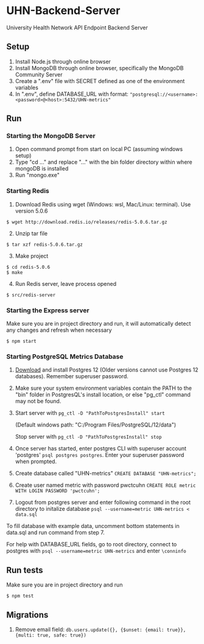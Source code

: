 # UHN-Backend-Server

University Health Network API Endpoint Backend Server

## Setup

1. Install Node.js through online browser
2. Install MongoDB through online browser, specifically the MongoDB Community Server
3. Create a ".env" file with SECRET defined as one of the environment variables
4. In ".env", define DATABASE_URL with format: `"postgresql://<username>:<password>@<host>:5432/UHN-metrics"`

## Run

### Starting the MongoDB Server

1. Open command prompt from start on local PC (assuming windows setup)
2. Type "cd ..." and replace "..." with the bin folder directory within where mongoDB is installed
3. Run "mongo.exe"

### Starting Redis

1. Download Redis using wget (Windows: wsl, Mac/Linux: terminal). Use version 5.0.6

```(bash)
$ wget http://download.redis.io/releases/redis-5.0.6.tar.gz
```

2. Unzip tar file

```(bash)
$ tar xzf redis-5.0.6.tar.gz
```

3. Make project

```(bash)
$ cd redis-5.0.6
$ make
```

4. Run Redis server, leave process opened

```(bash)
$ src/redis-server
```

### Starting the Express server

Make sure you are in project directory and run, it will automatically detect any changes and refresh when necessary

```(bash)
$ npm start
```

### Starting PostgreSQL Metrics Database
1. [Download](https://www.postgresql.org/download/) and install Postgres 12 (Older versions cannot use Postgres 12 databases). Remember superuser password.

2. Make sure your system environment variables contain the PATH to the "bin" folder in PostgresQL's install location, or else "pg_ctl" command may not be found.

3. Start server with `pg_ctl -D "PathToPostgresInstall" start` 

    (Default windows path: "C:/Program Files/PostgreSQL/12/data")

    Stop server with `pg_ctl -D "PathToPostgresInstall" stop`

4. Once server has started, enter postgres CLI with superuser account 'postgres' `psql postgres postgres`. Enter your superuser password when prompted. 

5. Create database called "UHN-metrics" `CREATE DATABASE "UHN-metrics";`

6. Create user named metric with password pwctcuhn `CREATE ROLE metric WITH LOGIN PASSWORD 'pwctcuhn';`

7. Logout from postgres server and enter following command in the root directory to initalize database `psql --username=metric UHN-metrics < data.sql`

To fill database with example data, uncomment bottom statements in data.sql and run command from step 7.

For help with DATABASE_URL fields, go to root directory, connect to postgres with `psql --username=metric UHN-metrics` and enter `\conninfo`


## Run tests

Make sure you are in project directory and run

```(bash)
$ npm test
```

## Migrations

1. Remove email field: `db.users.update({}, {$unset: {email: true}}, {multi: true, safe: true}) `
